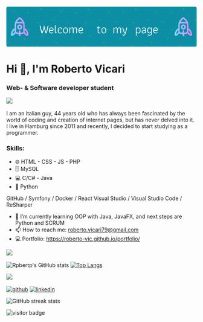 ![Header](./header.png)

# Hi 👋, I'm Roberto Vicari
### Web- & Software developer student

<!--horizontal divider(gradiant)-->
<img src="https://user-images.githubusercontent.com/73097560/115834477-dbab4500-a447-11eb-908a-139a6edaec5c.gif">

I am an italian guy, 44 years old who has always been fascinated by the world of coding and creation of internet pages, but has never delved into it. I live in Hamburg since 2011 and recently, I decided to start studying as a programmer.

### Skills:  
* 🌐 HTML - CSS - JS - PHP
* 🗄️ MySQL
* 💻 C/C# - Java
* 🐍 Python

GitHub / Symfony / Docker / React
Visual Studio / Visual Studio Code / ReSharper

- 🌱 I’m currently learning OOP with Java, JavaFX, and next steps are Python and SCRUM 
- 📫 How to reach me:  roberto.vicari79@gmail.com
- 💻 Portfolio: https://roberto-vic.github.io/portfolio/

<!--horizontal divider(gradiant)-->
<img src="https://user-images.githubusercontent.com/73097560/115834477-dbab4500-a447-11eb-908a-139a6edaec5c.gif">

![Rpbertp's GitHub stats](https://github-readme-stats.vercel.app/api?username=Roberto-vic&show_icons=true&theme=tokyonight)  [![Top Langs](https://github-readme-stats.vercel.app/api/top-langs/?username=Roberto-vic)](https://github.com/anuraghazra/github-readme-stats)
<!--horizontal divider(gradiant)-->
<img src="https://user-images.githubusercontent.com/73097560/115834477-dbab4500-a447-11eb-908a-139a6edaec5c.gif">

[<img src='https://cdn.jsdelivr.net/npm/simple-icons@3.0.1/icons/github.svg' alt='github' height='40'>](https://github.com/Roberto-vic)  [<img src='https://cdn.jsdelivr.net/npm/simple-icons@3.0.1/icons/linkedin.svg' alt='linkedin' height='40'>](https://www.linkedin.com/in/roberto-vicari-54330a23a/)  

![GitHub streak stats](https://streak-stats.demolab.com/?user=Roberto-vic)  

![visitor badge](https://visitor-badge.laobi.icu/badge?page_id=Roberto-vic.visitor-badge&left_color=red&right_color=green) 

<!---
Roberto-vic/Roberto-vic is a ✨ special ✨ repository because its `README.md` (this file) appears on your GitHub profile.
You can click the Preview link to take a look at your changes.
--->
